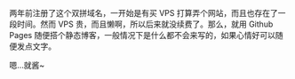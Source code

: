 两年前注册了这个双拼域名，一开始是有买 VPS 打算弄个网站，而且也存在了一段时间。然而 VPS 贵，而且懒啊，所以后来就没续费了。那么，就用 Github Pages 随便搭个静态博客，一般情况下是什么都不会来写的，如果心情好可以随便发点文字。

嗯…就酱~

<!-- ##{"timestamp":1493564436}## -->